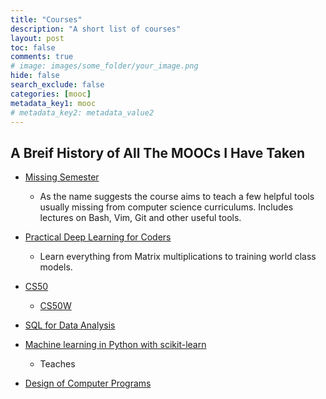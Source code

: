 ```yaml
---
title: "Courses"
description: "A short list of courses"
layout: post
toc: false
comments: true
# image: images/some_folder/your_image.png
hide: false
search_exclude: false
categories: [mooc]
metadata_key1: mooc
# metadata_key2: metadata_value2
---
```


## A Breif History of All The MOOCs I Have Taken

- [Missing Semester](https://missing.csail.mit.edu/)
	* As the name suggests the course aims to teach a few helpful tools usually missing from computer science curriculums.
	Includes lectures on Bash, Vim, Git and other useful tools.  

- [Practical Deep Learning for Coders](https://course.fast.ai/)
	* Learn everything from Matrix multiplications to training world class models.
- [CS50](https://cs50.harvard.edu/x/2022/)
	* [CS50W](https://cs50.harvard.edu/web/2020/)
- [SQL for Data Analysis](https://www.udacity.com/course/sql-for-data-analysis--ud198)
- [Machine learning in Python with scikit-learn](https://lms.fun-mooc.fr/courses/course-v1:inria+41026+session02/info)
	* Teaches 

- [Design of Computer Programs](https://www.udacity.com/course/design-of-computer-programs--cs212)